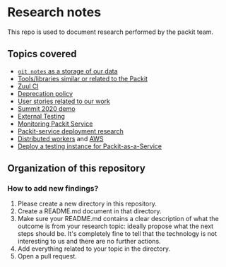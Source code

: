 # Research notes

This repo is used to document research performed by the packit team.


## Topics covered

* [`git notes` as a storage of our data](./git_notes)
* [Tools/libraries similar or related to the Packit](./automation-tools)
* [Zuul CI](./zuul)
* [Deprecation policy](./deprecation)
* [User stories related to our work](./user-stories/)
* [Summit 2020 demo](summit-demo/)
* [External Testing](external-testing/)
* [Monitoring Packit Service](monitoring/)
* [Packit-service deployment research](ps_deployment)
* [Distributed workers](distributed-workers) and [AWS](AWS-SQS-RDS)
* [Deploy a testing instance for Packit-as-a-Service](./deploy-packit-pr/)

## Organization of this repository


### How to add new findings?

1. Please create a new directory in this repository.
2. Create a README.md document in that directory.
3. Make sure your README.md contains a clear description of what the outcome is
   from your research topic: ideally propose what the next steps should be.
   It's completely fine to tell that the technology is not interesting to us
   and there are no further actions.
4. Add everything related to your topic in the directory.
5. Open a pull request.
